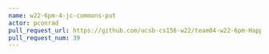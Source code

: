 ```yaml
---
name: w22-6pm-4-jc-commons-put
actor: pconrad
pull_request_url: https://github.com/ucsb-cs156-w22/team04-w22-6pm-HappyCows/pull/39
pull_request_num: 39
---
```

